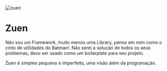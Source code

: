 ![zuen](https://user-images.githubusercontent.com/35740192/85936214-b5bc1f00-b8ce-11ea-8217-7678faaeb0cc.png)

# Zuen

Não sou um Framework, muito menos uma Library, pense em mim como o cinto de utilidades do Batman!. Não serei a solução de todos os seus problemas, devo ser usado como um boilerplate para seu projeto.

Zuen é simples pequeno e imperfeito, uma visão além da programação.